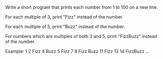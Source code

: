Write a short program that prints each number from 1 to 100 on a new line. 

For each multiple of 3, print "Fizz" instead of the number. 

For each multiple of 5, print "Buzz" instead of the number. 

For numbers which are multiples of both 3 and 5, print "FizzBuzz" instead of the number.

Example:
1 2 Fizz 4 Buzz 5 Fizz 7 8 Fizz Buzz 11 Fizz 13 14 FizzBuzz ...
